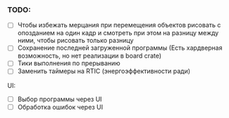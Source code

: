 
### TODO:

* [ ] Чтобы избежать мерцания при перемещения объектов рисовать с опозданием на один кадр и смотреть при этом на разницу между ними, чтобы рисовать только разницу 
* [ ] Сохранение последней загруженной программы (Есть хардверная возможность, но нет реализации в board crate)
* [ ] Тики выполнения по прерыванию
* [ ] Заменить таймеры на RTIC (энергоэффективности ради)

UI:
* [ ] Выбор программы через UI
* [ ] Обработка ошибок через UI
